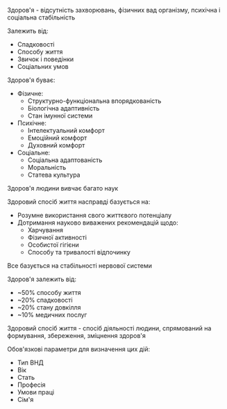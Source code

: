 Здоров'я - відсутність захворювань, фізичних вад організму, психічна і соціальна стабільність

Залежить від:
  - Спадковості
  - Способу життя
  - Звичок і поведінки
  - Соціальних умов

Здоров'я буває:
  - Фізичне:
    - Структурно-функціональна впорядкованість
    - Біологічна адаптивність
    - Стан імунної системи
  - Психічне:
    - Інтелектуальний комфорт
    - Емоційний комфорт
    - Духовний комфорт
  - Соціальне:
    - Соціальна адаптованість
    - Моральність
    - Статева культура

Здоров'я людини вивчає багато наук

Здоровий спосіб життя насправді базується на:
  - Розумне використання свого життєвого потенціалу
  - Дотримання науково виважених рекомендацій щодо:
    - Харчування
    - Фізичної активності
    - Особистої гігієни
    - Способу та тривалості відпочинку

Все базується на стабільності нервової системи

Здоров'я залежить від:
  - ~50% способу життя
  - ~20% спадковості
  - ~20% стану довкілля
  - ~10% медичних послуг

Здоровий спосіб життя - спосіб діяльності людини, спрямований на формування, збереження, зміцнення здоров'я

Обов'язкові параметри для визначення цих дій:
  - Тип ВНД
  - Вік
  - Стать
  - Професія
  - Умови праці
  - Сім'я
